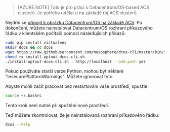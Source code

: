 <properties
   pageTitle="Instalace Datacentrum/operační systém rozhraní příkazového řádku | Microsoft Azure"
   description="Nainstalujte Datacentrum/operační systém rozhraní příkazového řádku."
   services="container-service"
   documentationCenter=""
   authors="rgardler"
   manager="timlt"
   editor=""
   tags="acs, azure-container-service"
   keywords="Kontejnery Micro služby, Datacentrum/s operačním systémem, Azure"/>

<tags
   ms.service="container-service"
   ms.devlang="na"
   ms.topic="get-started-article"
   ms.tgt_pltfrm="na"
   ms.workload="na"
   ms.date="05/10/2016"
   ms.author="rogardle"/>

>[AZURE.NOTE] Toto je pro práci s Datacentrum/OS-based ACS clusterů. Je potřeba udělat u na základě roj ACS clusterů.

Nejdřív se [připojit k obrázku Datacentrum/OS na základě ACS](../articles/container-service/container-service-connect.md). Po dokončení, můžete nainstalovat Datacentrum/OS rozhraní příkazového řádku v klientském počítači pomocí následujících příkazů:

```bash
sudo pip install virtualenv
mkdir dcos && cd dcos
wget https://raw.githubusercontent.com/mesosphere/dcos-cli/master/bin/install/install-optout-dcos-cli.sh
chmod +x install-optout-dcos-cli.sh
./install-optout-dcos-cli.sh . http://localhost --add-path yes
```

Pokud používáte starší verze Python, mohou být některé "InsecurePlatformWarnings". Můžete ignorovat tyto.

Abyste mohli začít pracovat bez restartování vaše prostředí, spusťte:

```bash
source ~/.bashrc
```

Tento krok není nutné při spuštění nové prostředí.

Teď můžete zkontrolovat, že je nainstalovaná rozhraní příkazového řádku:

```bash
dcos --help
```